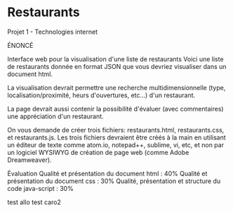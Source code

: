# Restaurants
Projet 1 - Technologies internet

ÉNONCÉ

Interface web pour la visualisation d'une liste de restaurants
Voici une liste de restaurants donnée en format JSON que vous devriez visualiser dans un document html.

La visualisation devrait permettre une recherche multidimensionnelle (type, localisation/proximité, heurs d'ouvertures, etc…) d'un restaurant.

La page devrait aussi contenir la possibilité d'évaluer (avec commentaires) une appréciation d'un restaurant.

On vous demande de créer trois fichiers: restaurants.html, restaurants.css, et restaurants.js. Les trois fichiers devraient être créés à la main en utilisant un éditeur de texte comme atom.io, notepad++, sublime, vi, etc, et non par un logiciel WYSIWYG de création de page web (comme Adobe Dreamweaver).

Évaluation
Qualité et présentation du document html : 40%
Qualité et présentation du document css : 30%
Qualité, présentation et structure du code java-script : 30%

test allo
test caro2
